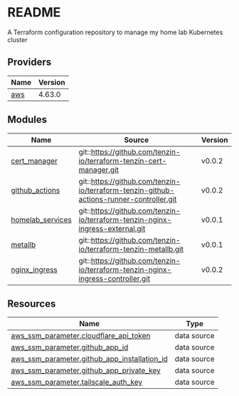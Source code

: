 # README
A Terraform configuration repository to manage my home lab Kubernetes cluster

<!-- BEGIN_TF_DOCS -->


## Providers

| Name | Version |
|------|---------|
| <a name="provider_aws"></a> [aws](#provider\_aws) | 4.63.0 |

## Modules

| Name | Source | Version |
|------|--------|---------|
| <a name="module_cert_manager"></a> [cert\_manager](#module\_cert\_manager) | git::https://github.com/tenzin-io/terraform-tenzin-cert-manager.git | v0.0.2 |
| <a name="module_github_actions"></a> [github\_actions](#module\_github\_actions) | git::https://github.com/tenzin-io/terraform-tenzin-github-actions-runner-controller.git | v0.0.2 |
| <a name="module_homelab_services"></a> [homelab\_services](#module\_homelab\_services) | git::https://github.com/tenzin-io/terraform-tenzin-nginx-ingress-external.git | v0.0.1 |
| <a name="module_metallb"></a> [metallb](#module\_metallb) | git::https://github.com/tenzin-io/terraform-tenzin-metallb.git | v0.0.1 |
| <a name="module_nginx_ingress"></a> [nginx\_ingress](#module\_nginx\_ingress) | git::https://github.com/tenzin-io/terraform-tenzin-nginx-ingress-controller.git | v0.0.2 |

## Resources

| Name | Type |
|------|------|
| [aws_ssm_parameter.cloudflare_api_token](https://registry.terraform.io/providers/hashicorp/aws/latest/docs/data-sources/ssm_parameter) | data source |
| [aws_ssm_parameter.github_app_id](https://registry.terraform.io/providers/hashicorp/aws/latest/docs/data-sources/ssm_parameter) | data source |
| [aws_ssm_parameter.github_app_installation_id](https://registry.terraform.io/providers/hashicorp/aws/latest/docs/data-sources/ssm_parameter) | data source |
| [aws_ssm_parameter.github_app_private_key](https://registry.terraform.io/providers/hashicorp/aws/latest/docs/data-sources/ssm_parameter) | data source |
| [aws_ssm_parameter.tailscale_auth_key](https://registry.terraform.io/providers/hashicorp/aws/latest/docs/data-sources/ssm_parameter) | data source |
<!-- END_TF_DOCS -->
